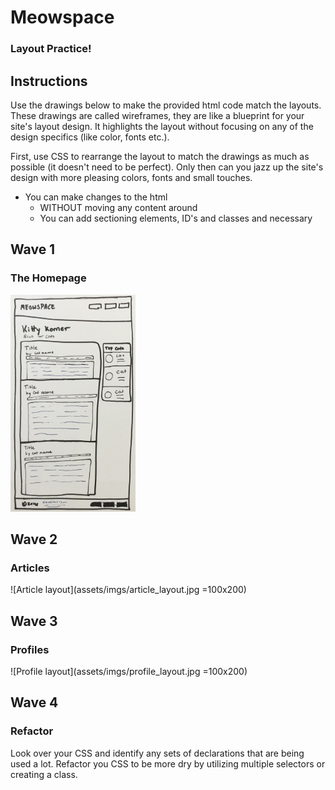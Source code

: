 # Meowspace
### Layout Practice!


## Instructions

Use the drawings below to make the provided html code match the layouts. These drawings are called wireframes, they are like a blueprint for your site's layout design. It highlights the layout without focusing on any of the design specifics (like color, fonts etc.).


First, use CSS to rearrange the layout to match the drawings as much as possible (it doesn't need to be perfect).  Only then can you jazz up the site's design with more pleasing colors, fonts and small touches.


- You can make changes to the html
  - WITHOUT moving any content around
  - You can add sectioning elements, ID's and classes and necessary



## Wave 1
### The Homepage

<img src="assets/imgs/home_layout.jpg" alt="homepage layout" style="width: 200px;"/>


## Wave 2
### Articles

![Article layout](assets/imgs/article_layout.jpg =100x200)

## Wave 3
### Profiles

![Profile layout](assets/imgs/profile_layout.jpg =100x200)

## Wave 4
### Refactor

Look over your CSS and identify any sets of declarations that are being used a lot. Refactor you CSS to be more dry by utilizing multiple selectors or creating a class.
